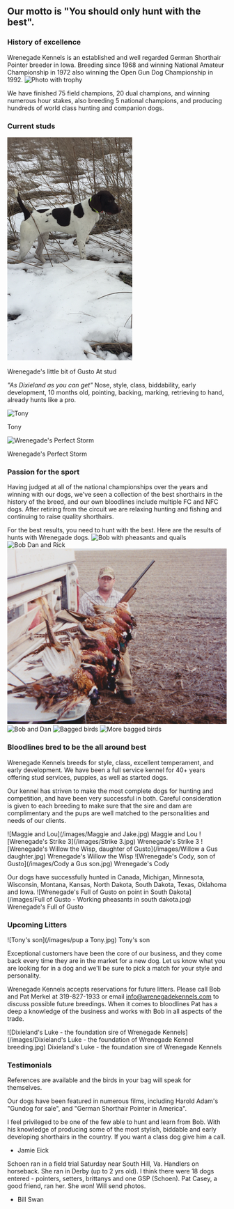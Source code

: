 ## Our motto is "You should only hunt with the best".

### History of excellence
Wrenegade Kennels is an established and well regarded German Shorthair Pointer breeder in Iowa. Breeding since 1968 and winning National Amateur Championship in 1972 also winning the Open Gun Dog Championship in 1992.
![Photo with trophy](/images/Trophy.jpg)

We have finished 75 field champions, 20 dual champions, and winning numerous hour stakes, also breeding 5 national champions, and producing hundreds of world class hunting and companion dogs.


### Current studs

![Wrenegade's little bit of Gusto](/images/WrenegadesBitOfGusto.png)

Wrenegade's little bit of Gusto
At stud

*"As Dixieland as you can get"*
Nose, style, class, biddability, early development, 10 months old, pointing, backing, marking, retrieving to hand, already hunts like a pro.


![Tony](/images/Tony.jpg)

Tony

![Wrenegade's Perfect Storm](/images/Stormy.jpg)

Wrenegade's Perfect Storm

### Passion for the sport
Having judged at all of the national championships over the years and winning with our dogs, we've seen a collection of the best shorthairs in the history of the breed, and our own bloodlines include multiple FC and NFC dogs. After retiring from the circuit we are relaxing hunting and fishing and continuing to raise quality shorthairs.

For the best results, you need to hunt with the best.
Here are the results of hunts with Wrenegade dogs.
![Bob with pheasants and quails](/images/IMG_20160424_0013.jpg)
![Bob Dan and Rick](/images/IMG_20160424_0007.jpg)
![Randy](/images/IMG_20160424_0008.jpg)
![Bob and Dan](/images/IMG_20160424_0009.jpg)
![Bagged birds](/images/IMG_20160424_0010.jpg)
![More bagged birds](/images/IMG_20160424_0012.jpg)

### Bloodlines bred to be the all around best
Wrenegade Kennels breeds for style, class, excellent temperament, and early development. We have been a full service kennel for 40+ years offering stud services, puppies, as well as started dogs.

Our kennel has striven to make the most complete dogs for hunting and competition, and have been very successful in both. Careful consideration is given to each breeding to make sure that the sire and dam are complimentary and the pups are well matched to the personalities and needs of our clients. 

![Maggie and Lou](/images/Maggie and Jake.jpg)
Maggie and Lou
![Wrenegade's Strike 3](/images/Strike 3.jpg)
Wrenegade's Strike 3
![Wrenegade's Willow the Wisp, daughter of Gusto](/images/Willow a Gus daughter.jpg)
Wrenegade's Willow the Wisp
![Wrenegade's Cody, son of Gusto](/images/Cody a Gus son.jpg)
Wrenegade's Cody

Our dogs have successfully hunted in Canada, Michigan, Minnesota, Wisconsin,  Montana, Kansas, North Dakota, South Dakota, Texas, Oklahoma and Iowa.
![Wrenegade's Full of Gusto on point in South Dakota](/images/Full of Gusto - Working pheasants in south dakota.jpg)
Wrenegade's Full of Gusto
 
### Upcoming Litters
![Tony's son](/images/pup a Tony.jpg)
Tony's son
<!-- Add picture of Ruby here -->

Exceptional customers have been the core of our business, and they come back every time they are in the market for a new dog. Let us know what you are looking for in a dog and we'll be sure to pick a match for your style and personality.

Wrenegade Kennels accepts reservations for future litters.
Please call Bob and Pat Merkel at 319-827-1933 or email info@wrenegadekennels.com to discuss possible future breedings.
When it comes to bloodlines Pat has a deep a knowledge of the business and works with Bob in all aspects of the trade.

![Dixieland's Luke - the foundation sire of Wrenegade Kennels](/images/Dixieland's Luke - the foundation of Wrenegade Kennel breeding.jpg)
Dixieland's Luke - the foundation sire of Wrenegade Kennels

### Testimonials
References are available and the birds in your bag will speak for themselves.

Our dogs have been featured in numerous films, including Harold Adam's "Gundog for sale", and "German Shorthair Pointer in America".

I feel privileged to be one of the few able to hunt and learn from Bob. With his knowledge of producing some of the most stylish, biddable and early developing shorthairs in the country. If you want a class dog give him a call.       
- Jamie Eick

Schoen ran in a field trial Saturday near South Hill, Va. Handlers on horseback. She ran in Derby (up to 2 yrs old). I think there were 18 dogs entered - pointers, setters, brittanys and one GSP (Schoen). Pat Casey, a good friend, ran her. She won! Will send photos. 
- Bill Swan
